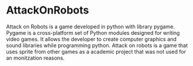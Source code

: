 # AttackOnRobots

Attack on Robots is a game developed in python with library pygame. Pygame is a cross-platform set of Python modules designed for writing video games. It allows the developer to create computer graphics and sound libraries while programming python. Attack on robots is a game that uses sprite from other games as a academic project that was not used for an monitzation reasons. 
